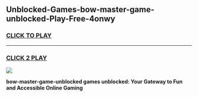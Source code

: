 
## Unblocked-Games-bow-master-game-unblocked-Play-Free-4onwy
<h3>
<a href="https://premium76.site?title=bow-master-game-unblocked&ref=10A">CLICK TO PLAY</a></h3>
<hr>

<h3>
<a href="https://premium76.site?title=bow-master-game-unblocked&ref=10A">CLICK 2 PLAY</a>
  
</h3>

<a href="https://premium76.site?title=bow-master-game-unblocked&ref=10A"><img src="https://clearcache.store/games.png"></a>


**bow-master-game-unblocked games unblocked: Your Gateway to Fun and Accessible Online Gaming**
